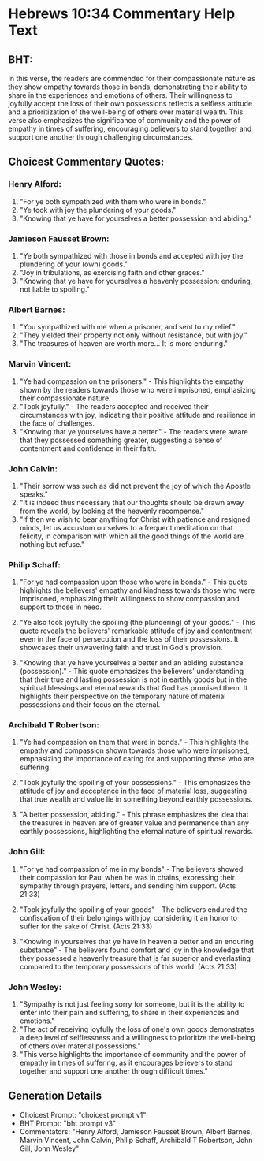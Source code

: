 # Hebrews 10:34 Commentary Help Text

## BHT:
In this verse, the readers are commended for their compassionate nature as they show empathy towards those in bonds, demonstrating their ability to share in the experiences and emotions of others. Their willingness to joyfully accept the loss of their own possessions reflects a selfless attitude and a prioritization of the well-being of others over material wealth. This verse also emphasizes the significance of community and the power of empathy in times of suffering, encouraging believers to stand together and support one another through challenging circumstances.

## Choicest Commentary Quotes:
### Henry Alford:
1. "For ye both sympathized with them who were in bonds." 
2. "Ye took with joy the plundering of your goods." 
3. "Knowing that ye have for yourselves a better possession and abiding."

### Jamieson Fausset Brown:
1. "Ye both sympathized with those in bonds and accepted with joy the plundering of your (own) goods."
2. "Joy in tribulations, as exercising faith and other graces."
3. "Knowing that ye have for yourselves a heavenly possession: enduring, not liable to spoiling."

### Albert Barnes:
1. "You sympathized with me when a prisoner, and sent to my relief."
2. "They yielded their property not only without resistance, but with joy."
3. "The treasures of heaven are worth more... It is more enduring."

### Marvin Vincent:
1. "Ye had compassion on the prisoners." - This highlights the empathy shown by the readers towards those who were imprisoned, emphasizing their compassionate nature.
2. "Took joyfully." - The readers accepted and received their circumstances with joy, indicating their positive attitude and resilience in the face of challenges.
3. "Knowing that ye yourselves have a better." - The readers were aware that they possessed something greater, suggesting a sense of contentment and confidence in their faith.

### John Calvin:
1. "Their sorrow was such as did not prevent the joy of which the Apostle speaks."
2. "It is indeed thus necessary that our thoughts should be drawn away from the world, by looking at the heavenly recompense."
3. "If then we wish to bear anything for Christ with patience and resigned minds, let us accustom ourselves to a frequent meditation on that felicity, in comparison with which all the good things of the world are nothing but refuse."

### Philip Schaff:
1. "For ye had compassion upon those who were in bonds." - This quote highlights the believers' empathy and kindness towards those who were imprisoned, emphasizing their willingness to show compassion and support to those in need.

2. "Ye also took joyfully the spoiling (the plundering) of your goods." - This quote reveals the believers' remarkable attitude of joy and contentment even in the face of persecution and the loss of their possessions. It showcases their unwavering faith and trust in God's provision.

3. "Knowing that ye have yourselves a better and an abiding substance (possession)." - This quote emphasizes the believers' understanding that their true and lasting possession is not in earthly goods but in the spiritual blessings and eternal rewards that God has promised them. It highlights their perspective on the temporary nature of material possessions and their focus on the eternal.

### Archibald T Robertson:
1. "Ye had compassion on them that were in bonds." - This highlights the empathy and compassion shown towards those who were imprisoned, emphasizing the importance of caring for and supporting those who are suffering.

2. "Took joyfully the spoiling of your possessions." - This emphasizes the attitude of joy and acceptance in the face of material loss, suggesting that true wealth and value lie in something beyond earthly possessions.

3. "A better possession, abiding." - This phrase emphasizes the idea that the treasures in heaven are of greater value and permanence than any earthly possessions, highlighting the eternal nature of spiritual rewards.

### John Gill:
1. "For ye had compassion of me in my bonds" - The believers showed their compassion for Paul when he was in chains, expressing their sympathy through prayers, letters, and sending him support. (Acts 21:33)

2. "Took joyfully the spoiling of your goods" - The believers endured the confiscation of their belongings with joy, considering it an honor to suffer for the sake of Christ. (Acts 21:33)

3. "Knowing in yourselves that ye have in heaven a better and an enduring substance" - The believers found comfort and joy in the knowledge that they possessed a heavenly treasure that is far superior and everlasting compared to the temporary possessions of this world. (Acts 21:33)

### John Wesley:
1. "Sympathy is not just feeling sorry for someone, but it is the ability to enter into their pain and suffering, to share in their experiences and emotions." 
2. "The act of receiving joyfully the loss of one's own goods demonstrates a deep level of selflessness and a willingness to prioritize the well-being of others over material possessions." 
3. "This verse highlights the importance of community and the power of empathy in times of suffering, as it encourages believers to stand together and support one another through difficult times."


## Generation Details
- Choicest Prompt: "choicest prompt v1"
- BHT Prompt: "bht prompt v3"
- Commentators: "Henry Alford, Jamieson Fausset Brown, Albert Barnes, Marvin Vincent, John Calvin, Philip Schaff, Archibald T Robertson, John Gill, John Wesley"

